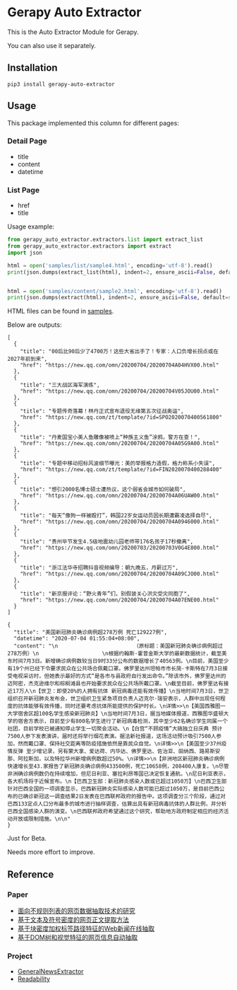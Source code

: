 # Gerapy Auto Extractor

This is the Auto Extractor Module for Gerapy.

You can also use it separately.

## Installation

```
pip3 install gerapy-auto-extractor
```

## Usage

This package implemented this column for different pages:

### Detail Page

* title
* content
* datetime

### List Page

* href
* title

Usage example:

```python
from gerapy_auto_extractor.extractors.list import extract_list
from gerapy_auto_extractor.extractors import extract
import json

html = open('samples/list/sample4.html', encoding='utf-8').read()
print(json.dumps(extract_list(html), indent=2, ensure_ascii=False, default=str))


html = open('samples/content/sample2.html', encoding='utf-8').read()
print(json.dumps(extract(html), indent=2, ensure_ascii=False, default=str))
```

HTML files can be found in [samples](./samples).

Below are outputs:

```
[
  {
    "title": "00后比90后少了4700万！这些大省出手了！专家：人口负增长拐点或在2027年前到来",
    "href": "https://new.qq.com/omn/20200704/20200704A04HVX00.html"
  },
  {
    "title": "三大战区海军演练",
    "href": "https://new.qq.com/omn/20200704/20200704V05JOU00.html"
  },
  {
    "title": "专题传奇落幕！林丹正式宣布退役无缘第五次征战奥运",
    "href": "https://new.qq.com/zt/template/?id=SPO2020070400561800"
  },
  {
    "title": "丹麦国宝小美人鱼雕像被喷上“种族主义鱼”涂鸦，警方在查！",
    "href": "https://new.qq.com/omn/20200704/20200704A05G9A00.html"
  },
  {
    "title": "专题中移动招标风波细节曝光：美的举报格力造假，格力称系小失误",
    "href": "https://new.qq.com/zt/template/?id=FIN2020070400288400"
  },
  {
    "title": "想引2000名博士硕士遭热议，这个弱省会城市如何破局",
    "href": "https://new.qq.com/omn/20200704/20200704A06UAW00.html"
  },
  {
    "title": "每天“像狗一样被殴打”，韩国22岁女运动员因长期遭霸凌选择自尽",
    "href": "https://new.qq.com/omn/20200704/20200704A0946000.html"
  },
  {
    "title": "贵州毕节发生4.5级地震幼儿园老师带176名孩子17秒撤离",
    "href": "https://new.qq.com/omn/20200703/20200703V0G4E800.html"
  },
  {
    "title": "浙江法华寺招聘抖音视频编导：朝九晚五，月薪过万",
    "href": "https://new.qq.com/omn/20200704/20200704A09CJO00.html"
  },
  {
    "title": "新京报评论：“野火青年”们，别假装关心洪灾受灾同胞了",
    "href": "https://new.qq.com/omn/20200704/20200704A07ENE00.html"
  }
]

{
  "title": "美国新冠肺炎确诊病例超278万例 死亡129227例",
  "datetime": "2020-07-04 01:55:04+08:00",
  "content": "\n                        （原标题：美国新冠肺炎确诊病例超过278万例）\n                    \n根据约翰斯·霍普金斯大学的最新数据统计，截至美东时间7月3日。新增确诊病例数较当日9时33分公布的数据增长了40563例。\n目前，美国至少有19个州已经下令要求民众在公共场合佩戴口罩。佛罗里达州坦帕市市长简·卡斯特在7月3日接受电视采访时，但她表示最好的方式“是各市与县政府自行发出命令。”除该市外，佛罗里达州的迈阿密，杰克逊维尔和棕榈滩县也开始要求民众在公共场所戴口罩。\n截至目前，佛罗里达有接近17万人\n【世卫：即使20%的人拥有抗体 新冠病毒还能有效传播】\n当地时间7月3日，世卫组织召开新冠肺炎发布会，世卫组织卫生紧急项目负责人迈克尔·瑞安表示，人群中出现任何程度的抗体能够有效传播，同时还要考虑抗体所能提供的保护时长。\n详情>>\n【美国西雅图一大学宿舍区超100名学生感染新冠肺炎】\n当地时间7月3日，据当地媒体报道，西雅图华盛顿大学的宿舍方表示，目前至少有800名学生进行了新冠病毒检测，其中至少62名确诊学生同属一个社团，目前学校已被通知停止学生一切聚会活动。\n【白宫“不顾疫情”大搞独立日庆典 预计7500人参下发表演讲，届时还将举行烟花表演。据法新社报道，这场活动预计吸引7500人参加，然而戴口罩、保持社交距离等防疫措施依然是靠民众自觉。\n详情>>\n【美国至少37州疫情反弹 至少增记录，另有蒙大拿、爱达荷、内华达、佛罗里达、佐治亚、田纳西、路易斯安那、阿拉斯加，以及特拉华州新增病例数超过50%。\n详情>>\n【非洲地区新冠肺炎确诊病例快速增长至43.家报告了新冠肺炎确诊病例433500例，死亡10658例，208400人康复。\n尽管非洲确诊病例数仍在持续增加，但尼日利亚、塞拉利昂等国已决定恢复通航。\n尼日利亚表示，各大机场将于近候宣布。\n【巴西卫生部：新冠肺炎感染人数或已超过1050万】\n巴西卫生部针对巴西全国的一项调查显示，巴西新冠肺炎实际感染人数可能已超过1050万，是目前巴西公布的已确诊新冠这一调查结果2日发表在巴西联邦政府的报告中。这项调查分三个阶段，通过对巴西133定点人口分布最多的城市进行抽样调查，估算出具有新冠病毒抗体的人群比例，并分析巴西全国感染人群的演变。\n巴西联邦政府希望通过这个研究，帮助地方政府制定相应的经济活动开放或限制措施。\n\n"
}
```

Just for Beta.

Needs more effort to improve.

## Reference

### Paper

* [面向不规则列表的网页数据抽取技术的研究](http://www.cnki.com.cn/Article/CJFDTotal-JSYJ201509023.htm)
* [基于文本及符号密度的网页正文提取方法](https://kns.cnki.net/KCMS/detail/detail.aspx?dbcode=CJFQ&dbname=CJFDLAST2019&filename=GWDZ201908029&v=MDY4MTRxVHJXTTFGckNVUkxPZmJ1Wm5GQ2poVXJyQklqclBkTEc0SDlqTXA0OUhiWVI4ZVgxTHV4WVM3RGgxVDM=)
* [基于块密度加权标签路径特征的Web新闻在线抽取](https://kns.cnki.net/kcms/detail/detail.aspx?filename=PZKX201708010&dbcode=CJFQ&dbname=CJFD2017&v=)
* [基于DOM树和视觉特征的网页信息自动抽取](http://www.cnki.com.cn/Article/CJFDTOTAL-JSJC201310069.htm)

### Project

* [GeneralNewsExtractor](https://github.com/kingname/GeneralNewsExtractor)
* [Readability](https://github.com/buriy/python-readability)